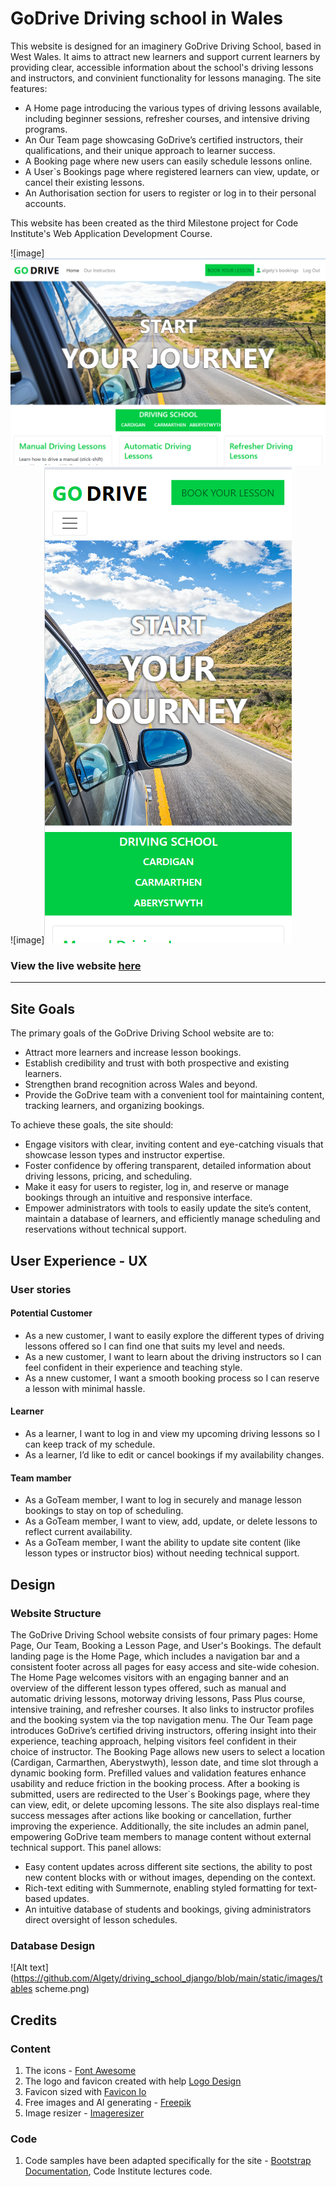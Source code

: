 # GoDrive Driving school in Wales

This website is designed for an imaginery GoDrive Driving School, based in West Wales. It aims to attract new learners and support current learners by providing clear, accessible information about the school's driving lessons and instructors, and convinient functionality for lessons managing. The site features:
- A Home page introducing the various types of driving lessons available, including beginner sessions, refresher courses, and intensive driving programs.
- An Our Team page showcasing GoDrive’s certified instructors, their qualifications, and their unique approach to learner success.
- A Booking page where new users can easily schedule lessons online.
- A User`s Bookings page where registered learners can view, update, or cancel their existing lessons.
- An Authorisation section for users to register or log in to their personal accounts.

This website has been created as the third Milestone project for Code Institute's Web Application Development Course. 

![image]![Laptop](https://github.com/Algety/driving_school_django/blob/main/static/images/image-2.png)
![image]![Phone screen](https://github.com/Algety/driving_school_django/blob/main/static/images/image-1.png)

### View the live website [here](https://driving-school-django-4592c5b6512c.herokuapp.com/)
***  

## Site Goals
The primary goals of the GoDrive Driving School website are to:
- Attract more learners and increase lesson bookings.
- Establish credibility and trust with both prospective and existing learners.
- Strengthen brand recognition across Wales and beyond.
- Provide the GoDrive team with a convenient tool for maintaining content, tracking learners, and organizing bookings.

To achieve these goals, the site should:
- Engage visitors with clear, inviting content and eye-catching visuals that showcase lesson types and instructor expertise.
- Foster confidence by offering transparent, detailed information about driving lessons, pricing, and scheduling.
- Make it easy for users to register, log in, and reserve or manage bookings through an intuitive and responsive interface.
- Empower administrators with tools to easily update the site’s content, maintain a database of learners, and efficiently manage scheduling and reservations without technical support.


## User Experience - UX
### User stories
#### Potential Customer
- As a new customer, I want to easily explore the different types of driving lessons offered so I can find one that suits my level and needs.
- As a new customer, I want to learn about the driving instructors so I can feel confident in their experience and teaching style.
- As a nnew customer, I want a smooth booking process so I can reserve a lesson with minimal hassle.
#### Learner
- As a learner, I want to log in and view my upcoming driving lessons so I can keep track of my schedule.
- As a learner, I’d like to edit or cancel bookings if my availability changes.
#### Team mamber
- As a GoTeam member, I want to log in securely and manage lesson bookings to stay on top of scheduling.
- As a GoTeam member, I want to view, add, update, or delete lessons to reflect current availability.
- As a GoTeam member, I want the ability to update site content (like lesson types or instructor bios) without needing technical support.


## Design
### Website Structure
The GoDrive Driving School website consists of four primary pages: Home Page, Our Team, Booking a Lesson Page, and User's Bookings. The default landing page is the Home Page, which includes a navigation bar and a consistent footer across all pages for easy access and site-wide cohesion.
The Home Page welcomes visitors with an engaging banner and an overview of the different lesson types offered, such as manual and automatic driving lessons, motorway driving lessons, Pass Plus course, intensive training, and refresher courses. It also links to instructor profiles and the booking system via the top navigation menu.
The Our Team page introduces GoDrive’s certified driving instructors, offering insight into their experience, teaching approach, helping visitors feel confident in their choice of instructor.
The Booking Page allows new users to select a location (Cardigan, Carmarthen, Aberystwyth), lesson date, and time slot through a dynamic booking form. Prefilled values and validation features enhance usability and reduce friction in the booking process.
After a booking is submitted, users are redirected to the User`s Bookings page, where they can view, edit, or delete upcoming lessons. The site also displays real-time success messages after actions like booking or cancellation, further improving the experience.
Additionally, the site includes an admin panel, empowering GoDrive team members to manage content without external technical support. This panel allows:
- Easy content updates across different site sections, the ability to post new content blocks with or without images, depending on the context.
- Rich-text editing with Summernote, enabling styled formatting for text-based updates.
- An intuitive database of students and bookings, giving administrators direct oversight of lesson schedules.

### Database Design
![Alt text](https://github.com/Algety/driving_school_django/blob/main/static/images/tables scheme.png)


## Credits
### Content
1. The icons - [Font Awesome](https://fontawesome.com/)
2. The logo and favicon created with help [Logo Design](https://logodesign.ai/)
3. Favicon sized with [Favicon Io](https://favicon.io/favicon-converter/)
4. Free images and AI generating - [Freepik](https://www.freepik.com/)
5. Image resizer - [Imageresizer](https://imageresizer.com/)
### Code
1. Code samples have been adapted specifically for the site - [Bootstrap Documentation](https://getbootstrap.com/docs/5.3/), Code Institute lectures code.
